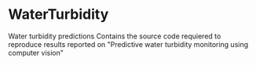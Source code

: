 # WaterTurbidity
Water turbidity predictions
Contains the source code requiered to reproduce results reported on "Predictive water turbidity monitoring using computer vision"
